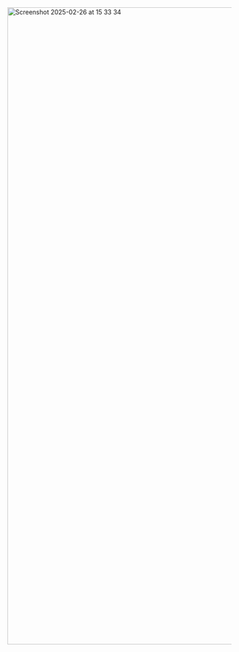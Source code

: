 
<img width="1429" alt="Screenshot 2025-02-26 at 15 33 34" src="https://github.com/user-attachments/assets/4ebfaa94-e77b-4b4e-a056-cb973d7dbe45" />
